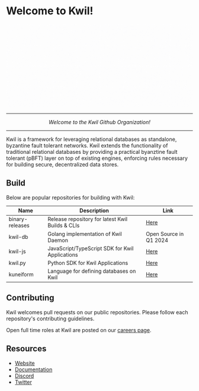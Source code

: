 # Welcome to Kwil!

![Masthead](https://github.com/kwilteam/.github/blob/main/images/welcome-kwil.gif?raw=true)

----
<p align="center">
<i>Welcome to the Kwil Github Organization!</i>
</p>

-----


Kwil is a framework for leveraging relational databases as standalone, byzantine fault tolerant networks. Kwil extends the functionality of traditional relational databases by providing a practical byanztine fault tolerant (pBFT) layer on top of existing engines, enforcing rules necessary for building secure, decentralized data stores.

## Build

Below are popular repositories for building with Kwil:

| Name | Description | Link |
|----------|----------|----------|
| binary-releases | Release repository for latest Kwil Builds & CLIs | [Here](https://github.com/kwilteam/binary-releases) |
| kwil-db | Golang implementation of Kwil Daemon | Open Source in Q1 2024 |
| kwil-js | JavaScript/TypeScript SDK for Kwil Applications | [Here](https://github.com/kwilteam/kwil-js) |
| kwil.py | Python SDK for Kwil Applications | [Here](https://github.com/kwilteam/kwil.py) |
| kuneiform |  Language for defining databases on Kwil | [Here](https://github.com/kwilteam/kuneiform) |

## Contributing

Kwil welcomes pull requests on our public repositories. Please follow each repository's contributing guidelines.

Open full time roles at Kwil are posted on our [careers page](https://www.kwil.com/careers).

## Resources

- [Website](https://www.kwil.com)
- [Documentation](https://docs.kwil.com)
- [Discord](https://discord.com/invite/HzRPZ59Kay)
- [Twitter](https://twitter.com/kwilteam)
